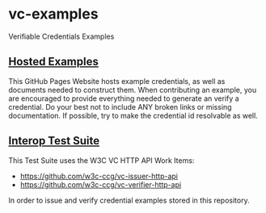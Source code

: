 # vc-examples

Verifiable Credentials Examples

## [Hosted Examples](https://w3c-ccg.github.io/vc-examples/)

This GitHub Pages Website hosts example credentials, as well as documents needed to construct them. When contributing an example, you are encouraged to provide everything needed to generate an verify a credential. Do your best not to include ANY broken links or missing documentation. If possible, try to make the credential id resolvable as well.

## [Interop Test Suite](./plugfest-2020)

This Test Suite uses the W3C VC HTTP API Work Items:

- https://github.com/w3c-ccg/vc-issuer-http-api
- https://github.com/w3c-ccg/vc-verifier-http-api

In order to issue and verify credential examples stored in this repository.
